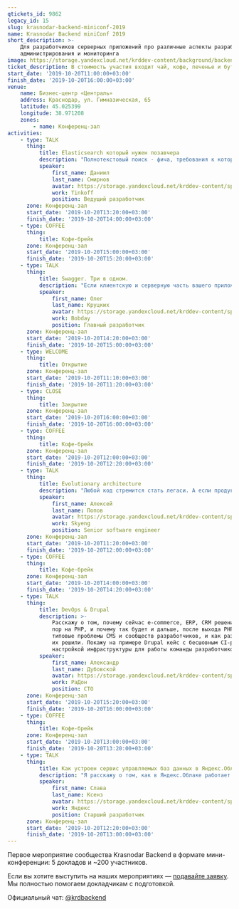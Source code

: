 ```yaml
---
qtickets_id: 9862
legacy_id: 15
slug: krasnodar-backend-miniconf-2019
name: Krasnodar Backend miniConf 2019
short_description: >-
    Для разработчиков серверных приложений про различные аспекты разработки,
    администрирования и мониторинга
image: https://storage.yandexcloud.net/krddev-content/background/backend.jpg
ticket_description: В стоимость участия входит чай, кофе, печенье и бутерброды (в 13:00 и 15:00).
start_date: '2019-10-20T11:00:00+03:00'
finish_date: '2019-10-20T16:00:00+03:00'
venue:
    name: Бизнес-центр «Централь»
    address: Краснодар, ул. Гимназическая, 65
    latitude: 45.025399
    longitude: 38.971208
    zones:
        - name: Конференц-зал
activities:
    - type: TALK
      thing:
          title: Elasticsearch который нужен позавчера
          description: "Полнотекстовый поиск - фича, требования к которой часто кажутся бизнесу очевидными.\r\n\r\nВ докладе обсудим, как найти правильный баланс токенайзеров и бизнес-требований, что делать и как перестать бояться и сделать ES основным хранилищем данных в проекте.\r\n\r\nДоклад предполагает наличие хотя-бы минимального опыта работы с ES у слушателя."
          speaker:
              first_name: Даниил
              last_name: Смирнов
              avatar: https://storage.yandexcloud.net/krddev-content/speakers/daniil-smirnov.jpg
              work: Tinkoff
              position: Ведущий разработчик
      zone: Конференц-зал
      start_date: '2019-10-20T13:20:00+03:00'
      finish_date: '2019-10-20T14:00:00+03:00'
    - type: COFFEE
      thing:
          title: Кофе-брейк
      zone: Конференц-зал
      start_date: '2019-10-20T15:00:00+03:00'
      finish_date: '2019-10-20T15:20:00+03:00'
    - type: TALK
      thing:
          title: Swagger. Три в одном.
          description: "Если клиентскую и серверную часть вашего приложения разрабатывают разные люди, то, скорее всего, вы сталкивались с проблемой четкого взаимопонимания разработчиков, при проектировании взаимодействия между этими частями.\r\n\r\nХочу рассказать об этой и другой похожей проблематике, и о том, как мы это решили у себя с помощью Swagger (OpenAPI):\r\n\r\n- документирование (контракт),\r\n- автогенерация кода (в т.ч. api, модели и их верификация),\r\n- доработка шаблонов генерации;"
          speaker:
              first_name: Олег
              last_name: Круцких
              avatar: https://storage.yandexcloud.net/krddev-content/speakers/oleg-kruchih.jpg
              work: Bobday
              position: Главный разработчик
      zone: Конференц-зал
      start_date: '2019-10-20T14:20:00+03:00'
      finish_date: '2019-10-20T15:00:00+03:00'
    - type: WELCOME
      thing:
          title: Открытие
      zone: Конференц-зал
      start_date: '2019-10-20T11:10:00+03:00'
      finish_date: '2019-10-20T11:20:00+03:00'
    - type: CLOSE
      thing:
          title: Закрытие
      zone: Конференц-зал
      start_date: '2019-10-20T16:00:00+03:00'
      finish_date: '2019-10-20T16:00:00+03:00'
    - type: COFFEE
      thing:
          title: Кофе-брейк
      zone: Конференц-зал
      start_date: '2019-10-20T12:00:00+03:00'
      finish_date: '2019-10-20T12:20:00+03:00'
    - type: TALK
      thing:
          title: Evolutionary architecture
          description: "Любой код стремится стать легаси. А если продукт живой, и в него постоянно вносятся много изменений, или над ним работает несколько команд - все превращается в легаси очень быстро.\r\n\r\nЯ расскажу про фреймворк принятия архитектурных решений, который помогает долго оставаться гибкими и готовым к новым изменения. И о том как мы применяем эти практики в Skyeng для рефакторинга старых сервисов и запуска новых."
          speaker:
              first_name: Алексей
              last_name: Попов
              avatar: https://storage.yandexcloud.net/krddev-content/speakers/alex-popov.jpg
              work: Skyeng
              position: Senior software engineer
      zone: Конференц-зал
      start_date: '2019-10-20T11:20:00+03:00'
      finish_date: '2019-10-20T12:00:00+03:00'
    - type: COFFEE
      thing:
          title: Кофе-брейк
      zone: Конференц-зал
      start_date: '2019-10-20T14:00:00+03:00'
      finish_date: '2019-10-20T14:20:00+03:00'
    - type: TALK
      thing:
          title: DevOps & Drupal
          description: >-
              Расскажу о том, почему сейчас e-commerce, ERP, CRM решения пишут до сих
              пор на PHP, и почему так будет и дальше, после выхода PHP 7. Опишу
              типовые проблемы CMS и сообществ разработчиков, и как разные платформы
              их решили. Покажу на примере Drupal кейс с бесшовным CI-решением,
              настройкой инфраструктуры для работы команды разработчиков.
          speaker:
              first_name: Александр
              last_name: Дубовской
              avatar: https://storage.yandexcloud.net/krddev-content/speakers/aleks-dubovski.jpg
              work: РаДон
              position: CTO
      zone: Конференц-зал
      start_date: '2019-10-20T15:20:00+03:00'
      finish_date: '2019-10-20T16:00:00+03:00'
    - type: COFFEE
      thing:
          title: Кофе-брейк
      zone: Конференц-зал
      start_date: '2019-10-20T13:00:00+03:00'
      finish_date: '2019-10-20T13:20:00+03:00'
    - type: TALK
      thing:
          title: Как устроен сервис управляемых баз данных в Яндекс.Облаке
          description: "Я расскажу о том, как в Яндекс.Облаке работает группа сервисов управляемых баз данных.  \r\nКак устроены внутренние механизмы деплоя, бекапа, мониторинга, логирования и почему они так устроены."
          speaker:
              first_name: Слава
              last_name: Ксенз
              avatar: https://storage.yandexcloud.net/krddev-content/speakers/slava-ksenz.jpg
              work: Яндекс
              position: Старший разработчик
      zone: Конференц-зал
      start_date: '2019-10-20T12:20:00+03:00'
      finish_date: '2019-10-20T13:00:00+03:00'
---
```


Первое мероприятие сообщества Krasnodar Backend в формате мини-конференции: 5 докладов и ~200 участников.

Если вы хотите выступить на наших мероприятиях — [подавайте заявку](https://connect.yandex.ru/forms/5adc61cf6162d77e2714831c/). Мы полностью помогаем докладчикам с подготовкой.

Официальный чат: [@krdbackend](https://t.me/krdbackend)

